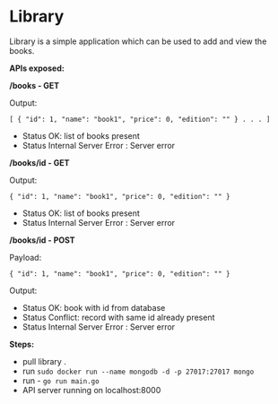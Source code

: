 # Library
Library is a simple application which can be used to add and view the books.

**APIs exposed:**

**/books - GET**

Output:

`[
    {
        "id": 1,
        "name": "book1",
        "price": 0,
        "edition": ""
    }
    .
    .
    .
]`

 - Status OK: list of books present
 - Status Internal Server Error : Server error
 
 **/books/id - GET**

Output:

`{
        "id": 1,
        "name": "book1",
        "price": 0,
        "edition": ""
    }
 `

 - Status OK: list of books present
 - Status Internal Server Error : Server error
 
**/books/id - POST**

Payload:

`{
        "id": 1,
        "name": "book1",
        "price": 0,
        "edition": ""
    }`
    
    
Output:

 - Status OK: book with id from database
 - Status Conflict: record with same id already present
- Status Internal Server Error : Server error

**Steps:**
 - pull library .
 - run `sudo docker run --name mongodb -d -p 27017:27017 mongo`
 - run - `go run main.go`
 - API server running on localhost:8000
 
